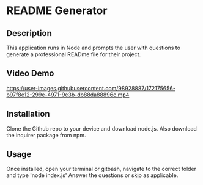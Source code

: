 # README Generator

## Description

This application runs in Node and prompts the user with questions to generate a professional READme file for their project.

## Video Demo

https://user-images.githubusercontent.com/98928887/172175656-b97f8e12-299e-4971-9e3b-db88da88896c.mp4

## Installation

Clone the Github repo to your device and download node.js. Also download the inquirer package from npm. 

## Usage

Once installed, open your terminal or gitbash, navigate to the correct folder and type 'node index.js' Answer the questions or skip as applicable.
